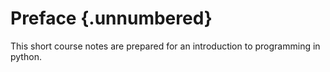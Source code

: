 # Preface {.unnumbered}

This short course notes are prepared for an introduction to programming in python.
